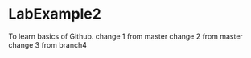 # LabExample2
To learn basics of Github.
change 1 from master
change 2 from master
change 3 from branch4
